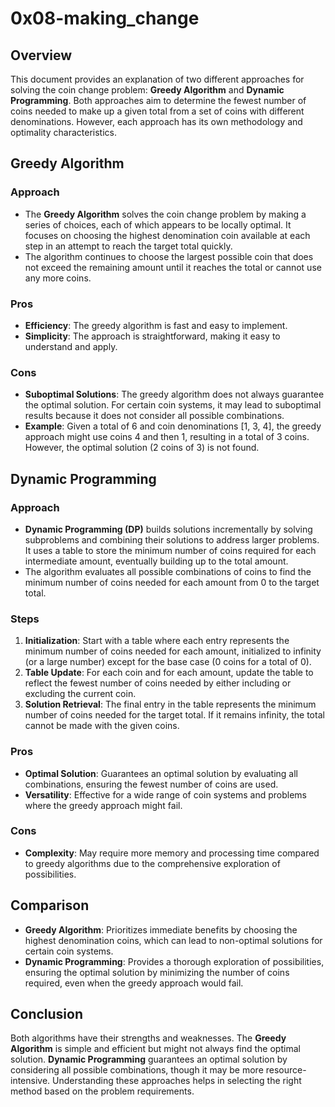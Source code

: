 
# 0x08-making_change

## Overview

This document provides an explanation of two different approaches for solving the coin change problem: **Greedy Algorithm** and **Dynamic Programming**. Both approaches aim to determine the fewest number of coins needed to make up a given total from a set of coins with different denominations. However, each approach has its own methodology and optimality characteristics.

## Greedy Algorithm

### Approach
- The **Greedy Algorithm** solves the coin change problem by making a series of choices, each of which appears to be locally optimal. It focuses on choosing the highest denomination coin available at each step in an attempt to reach the target total quickly.
- The algorithm continues to choose the largest possible coin that does not exceed the remaining amount until it reaches the total or cannot use any more coins.

### Pros
- **Efficiency**: The greedy algorithm is fast and easy to implement.
- **Simplicity**: The approach is straightforward, making it easy to understand and apply.

### Cons
- **Suboptimal Solutions**: The greedy algorithm does not always guarantee the optimal solution. For certain coin systems, it may lead to suboptimal results because it does not consider all possible combinations.
- **Example**: Given a total of 6 and coin denominations [1, 3, 4], the greedy approach might use coins 4 and then 1, resulting in a total of 3 coins. However, the optimal solution (2 coins of 3) is not found.

## Dynamic Programming

### Approach
- **Dynamic Programming (DP)** builds solutions incrementally by solving subproblems and combining their solutions to address larger problems. It uses a table to store the minimum number of coins required for each intermediate amount, eventually building up to the total amount.
- The algorithm evaluates all possible combinations of coins to find the minimum number of coins needed for each amount from 0 to the target total.

### Steps
1. **Initialization**: Start with a table where each entry represents the minimum number of coins needed for each amount, initialized to infinity (or a large number) except for the base case (0 coins for a total of 0).
2. **Table Update**: For each coin and for each amount, update the table to reflect the fewest number of coins needed by either including or excluding the current coin.
3. **Solution Retrieval**: The final entry in the table represents the minimum number of coins needed for the target total. If it remains infinity, the total cannot be made with the given coins.

### Pros
- **Optimal Solution**: Guarantees an optimal solution by evaluating all combinations, ensuring the fewest number of coins are used.
- **Versatility**: Effective for a wide range of coin systems and problems where the greedy approach might fail.

### Cons
- **Complexity**: May require more memory and processing time compared to greedy algorithms due to the comprehensive exploration of possibilities.

## Comparison

- **Greedy Algorithm**: Prioritizes immediate benefits by choosing the highest denomination coins, which can lead to non-optimal solutions for certain coin systems.
- **Dynamic Programming**: Provides a thorough exploration of possibilities, ensuring the optimal solution by minimizing the number of coins required, even when the greedy approach would fail.

## Conclusion

Both algorithms have their strengths and weaknesses. The **Greedy Algorithm** is simple and efficient but might not always find the optimal solution. **Dynamic Programming** guarantees an optimal solution by considering all possible combinations, though it may be more resource-intensive. Understanding these approaches helps in selecting the right method based on the problem requirements.
